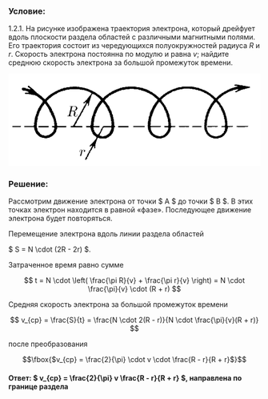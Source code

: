 ###  Условие: 

$1.2.1.$ На рисунке изображена траектория электрона, который дрейфует вдоль плоскости раздела областей с различными магнитными полями. Его траектория состоит из чередующихся полуокружностей радиуса $R$ и $r$. Скорость электрона постоянна по модулю и равна $v$; найдите среднюю скорость электрона за большой промежуток времени. 

![ К задаче 1.2.1 |749x273, 42%](../../img/1.2.1/statement.png)

###  Решение: 

Рассмотрим движение электрона от точки $ A $ до точки $ B $. В этих точках электрон находится в равной «фазе». Последующее движение электрона будет повторяться. 

Перемещение электрона вдоль линии раздела областей 

$ S = N \cdot (2R - 2r) $. 

Затраченное время равно сумме 

$$ t = N \cdot \left( \frac{\pi R}{v} + \frac{\pi r}{v} \right) = N \cdot \frac{\pi}{v} \cdot (R + r) $$ 

Средняя скорость электрона за большой промежуток времени 

$$ v_{ср} = \frac{S}{t} = \frac{N \cdot 2(R - r)}{N \cdot \frac{\pi}{v}(R + r)} $$ 

после преобразования 

$$\fbox{$v_{ср} = \frac{2}{\pi} \cdot v \cdot \frac{R - r}{R + r}$}$$ 

####  Ответ: $ v_{ср} = \frac{2}{\pi} v \frac{R - r}{R + r} $, направлена по границе раздела 

  

